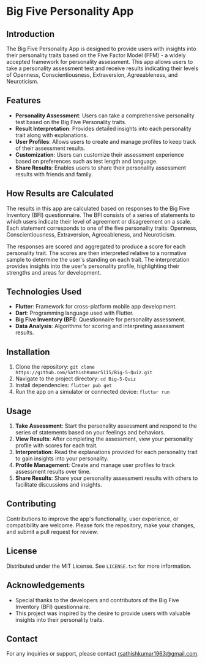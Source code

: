 # Big Five Personality App

## Introduction
The Big Five Personality App is designed to provide users with insights into their personality traits based on the Five Factor Model (FFM) - a widely accepted framework for personality assessment. This app allows users to take a personality assessment test and receive results indicating their levels of Openness, Conscientiousness, Extraversion, Agreeableness, and Neuroticism.

## Features
- **Personality Assessment**: Users can take a comprehensive personality test based on the Big Five Personality traits.
- **Result Interpretation**: Provides detailed insights into each personality trait along with explanations.
- **User Profiles**: Allows users to create and manage profiles to keep track of their assessment results.
- **Customization**: Users can customize their assessment experience based on preferences such as test length and language.
- **Share Results**: Enables users to share their personality assessment results with friends and family.

## How Results are Calculated
The results in this app are calculated based on responses to the Big Five Inventory (BFI) questionnaire. The BFI consists of a series of statements to which users indicate their level of agreement or disagreement on a scale. Each statement corresponds to one of the five personality traits: Openness, Conscientiousness, Extraversion, Agreeableness, and Neuroticism. 

The responses are scored and aggregated to produce a score for each personality trait. The scores are then interpreted relative to a normative sample to determine the user's standing on each trait. The interpretation provides insights into the user's personality profile, highlighting their strengths and areas for development.

## Technologies Used
- **Flutter**: Framework for cross-platform mobile app development.
- **Dart**: Programming language used with Flutter.
- **Big Five Inventory (BFI)**: Questionnaire for personality assessment.
- **Data Analysis**: Algorithms for scoring and interpreting assessment results.

## Installation
1. Clone the repository: `git clone https://github.com/SathishKumar5115/Big-5-Quiz.git`
2. Navigate to the project directory: `cd Big-5-Quiz`
3. Install dependencies: `flutter pub get`
4. Run the app on a simulator or connected device: `flutter run`

## Usage
1. **Take Assessment**: Start the personality assessment and respond to the series of statements based on your feelings and behaviors.
2. **View Results**: After completing the assessment, view your personality profile with scores for each trait.
3. **Interpretation**: Read the explanations provided for each personality trait to gain insights into your personality.
4. **Profile Management**: Create and manage user profiles to track assessment results over time.
5. **Share Results**: Share your personality assessment results with others to facilitate discussions and insights.

## Contributing
Contributions to improve the app's functionality, user experience, or compatibility are welcome. Please fork the repository, make your changes, and submit a pull request for review.

## License
Distributed under the MIT License. See `LICENSE.txt` for more information.

## Acknowledgements
- Special thanks to the developers and contributors of the Big Five Inventory (BFI) questionnaire.
- This project was inspired by the desire to provide users with valuable insights into their personality traits.

## Contact
For any inquiries or support, please contact [rsathishkumar1963@gmail.com](rsathishkumar1963@gmail.com).

